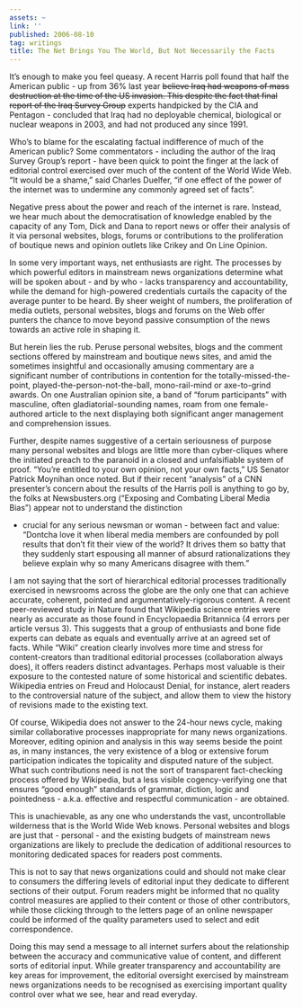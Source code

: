```yaml
---
assets: ~
link: ''
published: 2006-08-10
tag: writings
title: The Net Brings You The World, But Not Necessarily the Facts
---
```

It’s enough to make you feel queasy. A recent Harris poll found that
half the American public - up from 36% last year ~~believe Iraq had
weapons of mass destruction at the time of the US invasion. This despite
the fact that final report of the Iraq Survey Group~~ experts handpicked
by the CIA and Pentagon - concluded that Iraq had no deployable
chemical, biological or nuclear weapons in 2003, and had not produced
any since 1991.

Who’s to blame for the escalating factual indifference of much of the
American public? Some commentators - including the author of the Iraq
Survey Group’s report - have been quick to point the finger at the lack
of editorial control exercised over much of the content of the World
Wide Web. “It would be a shame,” said Charles Duelfer, “if one effect of
the power of the internet was to undermine any commonly agreed set of
facts”.

Negative press about the power and reach of the internet is rare.
Instead, we hear much about the democratisation of knowledge enabled by
the capacity of any Tom, Dick and Dana to report news or offer their
analysis of it via personal websites, blogs, forums or contributions to
the proliferation of boutique news and opinion outlets like Crikey and
On Line Opinion.

In some very important ways, net enthusiasts are right. The processes by
which powerful editors in mainstream news organizations determine what
will be spoken about - and by who - lacks transparency and
accountability, while the demand for high-powered credentials curtails
the capacity of the average punter to be heard. By sheer weight of
numbers, the proliferation of media outlets, personal websites, blogs
and forums on the Web offer punters the chance to move beyond passive
consumption of the news towards an active role in shaping it.

But herein lies the rub. Peruse personal websites, blogs and the comment
sections offered by mainstream and boutique news sites, and amid the
sometimes insightful and occasionally amusing commentary are a
significant number of contributions in contention for the
totally-missed-the-point, played-the-person-not-the-ball, mono-rail-mind
or axe-to-grind awards. On one Australian opinion site, a band of “forum
participants” with masculine, often gladiatorial-sounding names, roam
from one female-authored article to the next displaying both significant
anger management and comprehension issues.

Further, despite names suggestive of a certain seriousness of purpose
many personal websites and blogs are little more than cyber-cliques
where the initiated preach to the paranoid in a closed and unfalsifiable
system of proof. “You’re entitled to your own opinion, not your own
facts,” US Senator Patrick Moynihan once noted. But if their recent
“analysis” of a CNN presenter’s concern about the results of the Harris
poll is anything to go by, the folks at Newsbusters.org (“Exposing and
Combating Liberal Media Bias”) appear not to understand the distinction
- crucial for any serious newsman or woman - between fact and value:
“Dontcha love it when liberal media members are confounded by poll
results that don’t fit their view of the world? It drives them so batty
that they suddenly start espousing all manner of absurd rationalizations
they believe explain why so many Americans disagree with them.”

I am not saying that the sort of hierarchical editorial processes
traditionally exercised in newsrooms across the globe are the only one
that can achieve accurate, coherent, pointed and
argumentatively-rigorous content. A recent peer-reviewed study in Nature
found that Wikipedia science entries were nearly as accurate as those
found in Encyclopaedia Britannica (4 errors per article versus 3). This
suggests that a group of enthusiasts and bone fide experts can debate as
equals and eventually arrive at an agreed set of facts. While “Wiki”
creation clearly involves more time and stress for content-creators than
traditional editorial processes (collaboration always does), it offers
readers distinct advantages. Perhaps most valuable is their exposure to
the contested nature of some historical and scientific debates.
Wikipedia entries on Freud and Holocaust Denial, for instance, alert
readers to the controversial nature of the subject, and allow them to
view the history of revisions made to the existing text.

Of course, Wikipedia does not answer to the 24-hour news cycle, making
similar collaborative processes inappropriate for many news
organizations. Moreover, editing opinion and analysis in this way seems
beside the point as, in many instances, the very existence of a blog or
extensive forum participation indicates the topicality and disputed
nature of the subject. What such contributions need is not the sort of
transparent fact-checking process offered by Wikipedia, but a less
visible cogency-verifying one that ensures “good enough” standards of
grammar, diction, logic and pointedness - a.k.a. effective and
respectful communication - are obtained.

This is unachievable, as any one who understands the vast,
uncontrollable wilderness that is the World Wide Web knows. Personal
websites and blogs are just that - personal - and the existing budgets
of mainstream news organizations are likely to preclude the dedication
of additional resources to monitoring dedicated spaces for readers post
comments.

This is not to say that news organizations could and should not make
clear to consumers the differing levels of editorial input they dedicate
to different sections of their output. Forum readers might be informed
that no quality control measures are applied to their content or those
of other contributors, while those clicking through to the letters page
of an online newspaper could be informed of the quality parameters used
to select and edit correspondence.

Doing this may send a message to all internet surfers about the
relationship between the accuracy and communicative value of content,
and different sorts of editorial input. While greater transparency and
accountability are key areas for improvement, the editorial oversight
exercised by mainstream news organizations needs to be recognised as
exercising important quality control over what we see, hear and read
everyday.